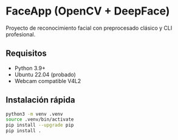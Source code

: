 # FaceApp (OpenCV + DeepFace)

Proyecto de reconocimiento facial con preprocesado clásico y CLI profesional.

## Requisitos
- Python 3.9+
- Ubuntu 22.04 (probado)
- Webcam compatible V4L2

## Instalación rápida
```bash
python3 -m venv .venv
source .venv/bin/activate
pip install --upgrade pip
pip install .
